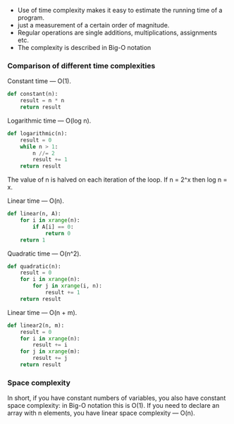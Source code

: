 - Use of time complexity makes it easy to estimate the running time of a program.
- just a measurement of a certain order of magnitude.
- Regular operations are single additions, multiplications, assignments etc.
- The complexity is described in Big-O notation

### Comparison of different time complexities
Constant time — O(1).
```python
def constant(n):
	result = n * n
	return result
```

Logarithmic time — O(log n).
```python
def logarithmic(n):
	result = 0
	while n > 1:
		n //= 2
		result += 1
	return result
```
The value of n is halved on each iteration of the loop. If n = 2^x then log n = x.

Linear time — O(n).
```python
def linear(n, A):
	for i in xrange(n):
		if A[i] == 0:
			return 0
	return 1
```

Quadratic time — O(n^2).
```python
def quadratic(n):
	result = 0
	for i in xrange(n):
		for j in xrange(i, n):
			result += 1
	return result
```

Linear time — O(n + m).
```python
def linear2(n, m):
	result = 0
	for i in xrange(n):
		result += i
	for j in xrange(m):
		result += j
	return result
```

### Space complexity
In short, if you have constant numbers of variables, you also have constant space complexity: in Big-O notation this is O(1). If you need to declare an array with n elements, you have linear space complexity — O(n).
